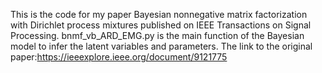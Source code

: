 This is the code for my paper Bayesian nonnegative matrix factorization with Dirichlet process mixtures published on IEEE Transactions on Signal Processing. bnmf_vb_ARD_EMG.py is the main function of the Bayesian model to infer the latent variables and parameters. The link to the original paper:https://ieeexplore.ieee.org/document/9121775
